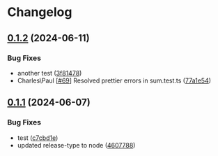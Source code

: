 # Changelog

## [0.1.2](https://github.com/Impactworkers/iw-complaint-manager/compare/v0.1.1...v0.1.2) (2024-06-11)


### Bug Fixes

* another test ([3f81478](https://github.com/Impactworkers/iw-complaint-manager/commit/3f814787bec3b15e3ede76d837638f763fbd2692))
* Charles\Paul [[#69](https://github.com/Impactworkers/iw-complaint-manager/issues/69)] Resolved prettier errors in sum.test.ts ([77a1e54](https://github.com/Impactworkers/iw-complaint-manager/commit/77a1e547fb0fed5036e7b83f42b2909eeacd7af9))

## [0.1.1](https://github.com/Impactworkers/iw-complaint-manager/compare/v0.1.0...v0.1.1) (2024-06-07)


### Bug Fixes

* test ([c7cbd1e](https://github.com/Impactworkers/iw-complaint-manager/commit/c7cbd1e8c6c51870475601a72d3c218047f0500e))
* updated release-type to node ([4607788](https://github.com/Impactworkers/iw-complaint-manager/commit/46077886e48c1b339cabc8f63b66304f3ed12d0e))
